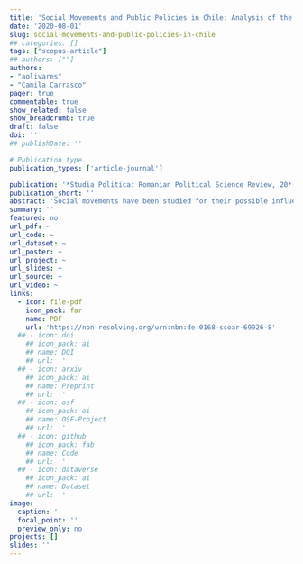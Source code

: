 ```yaml
---
title: 'Social Movements and Public Policies in Chile: Analysis of the Student Movement of 2011 and the No+AFP movement of 2016'
date: '2020-08-01'
slug: social-movements-and-public-policies-in-chile
## categories: []
tags: ["scopus-article"]
## authors: [""]
authors:
- "aolivares"
- "Camila Carrasco"
pager: true
commentable: true
show_related: false
show_breadcrumb: true
draft: false
doi: ''
## publishDate: ''

# Publication type.
publication_types: ['article-journal']

publication: '*Studia Politica: Romanian Political Science Review, 20*(2), 203-222.'
publication_short: ''
abstract: 'Social movements have been studied for their possible influence within political systems. In the past 12 years, Chile has registered an increasing number of social movements that have played an important role in the political system. This article adopts a qualitative methodology with a comparative approach of a case, comparing the student movement of 2011 and the No+AFP movement of 2016 and the influence of each movement on the public policy process, their linkages with political parties and whether this connection contributes to the movement having a greater incidence in decision-making. For the development of the comparison, the responses of the political system to the movements will be used; the incidence of the social movements will be analyzed by the level of intervention in the stages of public policy; and finally, the influence of movements will be examined, distinguishing a reactive influence (refusing to accept any decision of the authority) from a proactive influence (participating in the decision-making process of policies).'
summary: ''
featured: no
url_pdf: ~
url_code: ~
url_dataset: ~
url_poster: ~
url_project: ~
url_slides: ~
url_source: ~
url_video: ~
links:
  - icon: file-pdf
    icon_pack: far
    name: PDF
    url: 'https://nbn-resolving.org/urn:nbn:de:0168-ssoar-69926-8'
  ## - icon: doi
    ## icon_pack: ai
    ## name: DOI
    ## url: ''
  ## - icon: arxiv
    ## icon_pack: ai
    ## name: Preprint
    ## url: ''
  ## - icon: osf
    ## icon_pack: ai
    ## name: OSF-Project
    ## url: ''
  ## - icon: github
    ## icon_pack: fab
    ## name: Code
    ## url: ''
  ## - icon: dataverse
    ## icon_pack: ai
    ## name: Dataset
    ## url: ''
image:
  caption: ''
  focal_point: ''
  preview_only: no
projects: []
slides: ''
---
```

